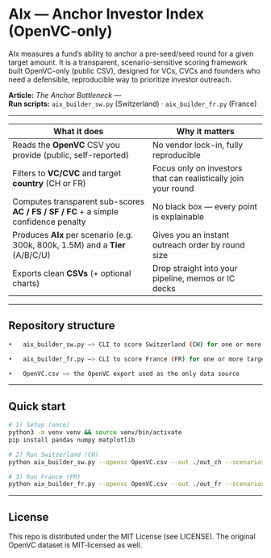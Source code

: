 # AIx — Anchor Investor Index (OpenVC-only)

AIx measures a fund’s ability to anchor a pre-seed/seed round for a given target amount.
It is a transparent, scenario-sensitive scoring framework built OpenVC-only (public CSV), designed for VCs, CVCs and founders who need a defensible, reproducible way to prioritize investor outreach.

**Article:** _The Anchor Bottleneck_ — <ADD MEDIUM LINK>  
**Run scripts:** `aix_builder_sw.py` (Switzerland) · `aix_builder_fr.py` (France)

---

| What it does | Why it matters |
|---|---|
| Reads the **OpenVC** CSV you provide (public, self-reported) | No vendor lock-in, fully reproducible |
| Filters to **VC/CVC** and target **country** (CH or FR) | Focus only on investors that can realistically join your round |
| Computes transparent sub-scores **AC / FS / SF / FC** + a simple confidence penalty | No black box — every point is explainable |
| Produces **AIx** per scenario (e.g. 300k, 800k, 1.5M) and a **Tier** (A/B/C/U) | Gives you an instant outreach order by round size |
| Exports clean **CSVs** (+ optional charts) | Drop straight into your pipeline, memos or IC decks |


---

## Repository structure
```bash
•	aix_builder_sw.py —> CLI to score Switzerland (CH) for one or more target scenarios

•	aix_builder_fr.py —> CLI to score France (FR) for one or more target scenarios

•	OpenVC.csv —> the OpenVC export used as the only data source
```

---

## Quick start

```bash
# 1) Setup (once)
python3 -m venv venv && source venv/bin/activate
pip install pandas numpy matplotlib

# 2) Run Switzerland (CH)
python aix_builder_sw.py --openvc OpenVC.csv --out ./out_ch --scenarios 300k,800k,1500k

# 3) Run France (FR)
python aix_builder_fr.py --openvc OpenVC.csv --out ./out_fr --scenarios 250k,700k,1200k
```
---

## License

This repo is distributed under the MIT License (see LICENSE).
The original OpenVC dataset is MIT‑licensed as well.
